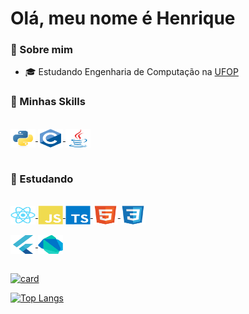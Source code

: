 # Olá, meu nome é Henrique

### :boy: Sobre mim

- 🎓 Estudando Engenharia de Computação na [UFOP](https://ufop.br)

### :rocket: Minhas Skills

<a href="https://github.com/henriquemalvar">
  <div style="display: inline_block"><br>
    <img align="center" alt="Henrique-Python" height="30" width="40" src="https://raw.githubusercontent.com/devicons/devicon/master/icons/python/python-original.svg">
    <img align="center" alt="Henrique-C" height="30" width="40" src="https://raw.githubusercontent.com/devicons/devicon/master/icons/c/c-original.svg">
    <img align="center" alt="Henrique-Java" height="30" width="40" src="https://raw.githubusercontent.com/devicons/devicon/master/icons/java/java-original.svg">
  </div>
</a>
<br>

### :book: Estudando
<div style="display: inline_block"><br>
  <a href="https://github.com/henriquemalvar">
      <img align="center" alt="Henrique-React" height="30" width="40" src="https://raw.githubusercontent.com/devicons/devicon/master/icons/react/react-original.svg">
      <img align="center" alt="Henrique-Js" height="30" width="40" src="https://raw.githubusercontent.com/devicons/devicon/master/icons/javascript/javascript-plain.svg">
      <img align="center" alt="Henrique-Ts" height="30" width="40" src="https://raw.githubusercontent.com/devicons/devicon/master/icons/typescript/typescript-original.svg">
      <img align="center" alt="Henrique-HTML" height="30" width="40" src="https://raw.githubusercontent.com/devicons/devicon/master/icons/html5/html5-original.svg">
      <img align="center" alt="Henrique-CSS" height="30" width="40" src="https://raw.githubusercontent.com/devicons/devicon/master/icons/css3/css3-original.svg">
    </a>
    <br><br>
    <a href="https://github.com/henriquemalvar">
    <img align="center" alt="Henrique-Flutter" height="30" width="40" src="https://raw.githubusercontent.com/devicons/devicon/master/icons/flutter/flutter-original.svg">
    <img align="center" alt="Henrique-Dart" height="30" width="40" src="https://raw.githubusercontent.com/devicons/devicon/master/icons/dart/dart-original.svg">
    </a>
    <br>
</div>
<br>

[![card](https://github-readme-stats.vercel.app/api?username=henriquemalvar&theme=dracula&show_icons=true&=white)](https://github.com/henriquemalvar)

[![Top Langs](https://github-readme-stats.vercel.app/api/top-langs/?username=henriquemalvar&theme=dracula)](https://github.com/henriquemalvar)
